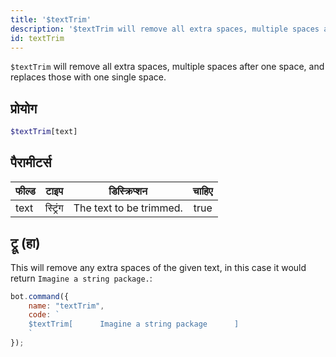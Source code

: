 ```yaml
---
title: '$textTrim'
description: '$textTrim will remove all extra spaces, multiple spaces after one space, and replaces those with one single space.'
id: textTrim
---
```


`$textTrim` will remove all extra spaces, multiple spaces after one space, and replaces those with one single space.

## प्रोयोग

```php
$textTrim[text]
```

## पैरामीटर्स

| फील्ड | टाइप     | डिस्क्रिप्शन            | चाहिए |
| ----- | -------- | ----------------------- |:-----:|
| text  | स्ट्रिंग | The text to be trimmed. | true  |

## ट्रू (हा)

This will remove any extra spaces of the given text, in this case it would return `Imagine a string package.`:

```javascript
bot.command({
    name: "textTrim",
    code: `
    $textTrim[      Imagine a string package      ]
    `
});
```